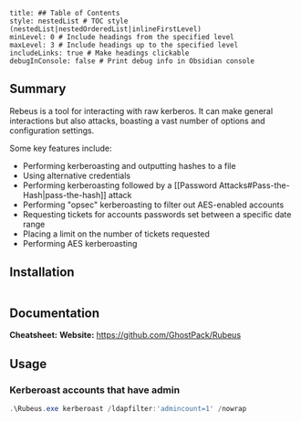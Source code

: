 ```table-of-contents
title: ## Table of Contents
style: nestedList # TOC style (nestedList|nestedOrderedList|inlineFirstLevel)
minLevel: 0 # Include headings from the specified level
maxLevel: 3 # Include headings up to the specified level
includeLinks: true # Make headings clickable
debugInConsole: false # Print debug info in Obsidian console
```

## Summary
Rebeus is a tool for interacting with raw kerberos. It can make general interactions but also attacks, boasting a vast number of options and configuration settings.

Some key features include:
- Performing kerberoasting and outputting hashes to a file
- Using alternative credentials
- Performing kerberoasting followed by a [[Password Attacks#Pass-the-Hash|pass-the-hash]] attack
- Performing "opsec" kerberoasting to filter out AES-enabled accounts
- Requesting tickets for accounts passwords set between a specific date range
- Placing a limit on the number of tickets requested
- Performing AES kerberoasting

## Installation
```

```

## Documentation
**Cheatsheet:** 
**Website:** https://github.com/GhostPack/Rubeus
## Usage
### Kerberoast accounts that have admin
```PowerShell
.\Rubeus.exe kerberoast /ldapfilter:'admincount=1' /nowrap
```